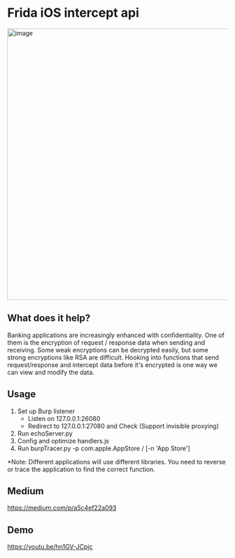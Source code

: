 # Frida iOS intercept api 

<img width="621" alt="image" src="https://user-images.githubusercontent.com/31820707/129575322-c601d548-1a48-4bcb-a23f-fefa751b93c1.png">

## What does it help?
Banking applications are increasingly enhanced with confidentiality. One of them is the encryption of request / response data when sending and receiving. Some weak encryptions can be decrypted easily, but some strong encryptions like RSA are difficult. Hooking into functions that send request/response and intercept data before it's encrypted is one way we can view and modify the data.

## Usage
 1. Set up Burp listener
     - Listen on 127.0.0.1:26080
     - Redirect to 127.0.0.1:27080 and Check (Support invisible proxying)
 1. Run echoServer.py
 1. Config and optimize handlers.js
 1. Run burpTracer.py -p com.apple.AppStore / [-n 'App Store']

*Note: Different applications will use different libraries. You need to reverse or trace the application to find the correct function.

## Medium
https://medium.com/p/a5c4ef22a093

## Demo
https://youtu.be/hn1GV-JCpjc
